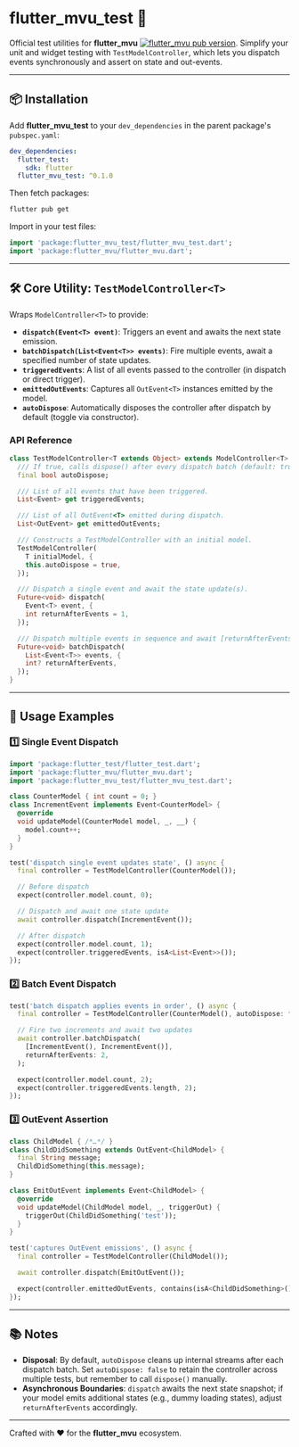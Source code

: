 # flutter_mvu_test 🧪


Official test utilities for **flutter_mvu** [![flutter_mvu pub version](https://img.shields.io/pub/v/flutter_mvu.svg)](https://pub.dev/packages/flutter_mvu). Simplify your unit and widget testing with `TestModelController`, which lets you dispatch events synchronously and assert on state and out-events.

---

## 📦 Installation

Add **flutter_mvu_test** to your `dev_dependencies` in the parent package's `pubspec.yaml`:

```yaml
dev_dependencies:
  flutter_test:
    sdk: flutter
  flutter_mvu_test: ^0.1.0
```

Then fetch packages:

```bash
flutter pub get
```

Import in your test files:

```dart
import 'package:flutter_mvu_test/flutter_mvu_test.dart';
import 'package:flutter_mvu/flutter_mvu.dart';
```

---

## 🛠️ Core Utility: `TestModelController<T>`

Wraps `ModelController<T>` to provide:

- **`dispatch(Event<T> event)`**: Triggers an event and awaits the next state emission.
- **`batchDispatch(List<Event<T>> events)`**: Fire multiple events, await a specified number of state updates.
- **`triggeredEvents`**: A list of all events passed to the controller (in dispatch or direct trigger).
- **`emittedOutEvents`**: Captures all `OutEvent<T>` instances emitted by the model.
- **`autoDispose`**: Automatically disposes the controller after dispatch by default (toggle via constructor).

### API Reference

```dart
class TestModelController<T extends Object> extends ModelController<T> {
  /// If true, calls dispose() after every dispatch batch (default: true).
  final bool autoDispose;

  /// List of all events that have been triggered.
  List<Event> get triggeredEvents;

  /// List of all OutEvent<T> emitted during dispatch.
  List<OutEvent> get emittedOutEvents;

  /// Constructs a TestModelController with an initial model.
  TestModelController(
    T initialModel, {
    this.autoDispose = true,
  });

  /// Dispatch a single event and await the state update(s).
  Future<void> dispatch(
    Event<T> event, {
    int returnAfterEvents = 1,
  });

  /// Dispatch multiple events in sequence and await [returnAfterEvents] updates.
  Future<void> batchDispatch(
    List<Event<T>> events, {
    int? returnAfterEvents,
  });
}
```

---

## 🚀 Usage Examples

### 1️⃣ Single Event Dispatch

```dart
import 'package:flutter_test/flutter_test.dart';
import 'package:flutter_mvu/flutter_mvu.dart';
import 'package:flutter_mvu_test/flutter_mvu_test.dart';

class CounterModel { int count = 0; }
class IncrementEvent implements Event<CounterModel> {
  @override
  void updateModel(CounterModel model, _, __) {
    model.count++;
  }
}

test('dispatch single event updates state', () async {
  final controller = TestModelController(CounterModel());

  // Before dispatch
  expect(controller.model.count, 0);

  // Dispatch and await one state update
  await controller.dispatch(IncrementEvent());

  // After dispatch
  expect(controller.model.count, 1);
  expect(controller.triggeredEvents, isA<List<Event>>());
});
```

### 2️⃣ Batch Event Dispatch

```dart
test('batch dispatch applies events in order', () async {
  final controller = TestModelController(CounterModel(), autoDispose: false);

  // Fire two increments and await two updates
  await controller.batchDispatch(
    [IncrementEvent(), IncrementEvent()],
    returnAfterEvents: 2,
  );

  expect(controller.model.count, 2);
  expect(controller.triggeredEvents.length, 2);
});
```

### 3️⃣ OutEvent Assertion

```dart
class ChildModel { /*…*/ }
class ChildDidSomething extends OutEvent<ChildModel> {
  final String message;
  ChildDidSomething(this.message);
}

class EmitOutEvent implements Event<ChildModel> {
  @override
  void updateModel(ChildModel model, _, triggerOut) {
    triggerOut(ChildDidSomething('test'));
  }
}

test('captures OutEvent emissions', () async {
  final controller = TestModelController(ChildModel());

  await controller.dispatch(EmitOutEvent());

  expect(controller.emittedOutEvents, contains(isA<ChildDidSomething>()));
});
```

---

## 📚 Notes

- **Disposal**: By default, `autoDispose` cleans up internal streams after each dispatch batch. Set `autoDispose: false` to retain the controller across multiple tests, but remember to call `dispose()` manually.
- **Asynchronous Boundaries**: `dispatch` awaits the next state snapshot; if your model emits additional states (e.g., dummy loading states), adjust `returnAfterEvents` accordingly.

---

Crafted with ❤️ for the **flutter_mvu** ecosystem.

